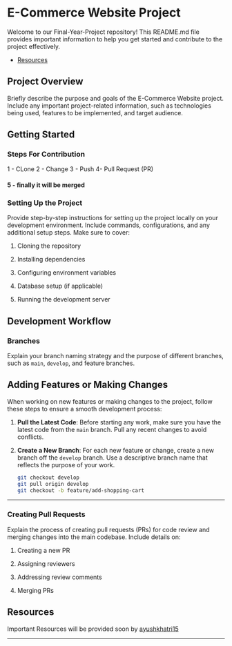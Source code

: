 # E-Commerce Website Project

Welcome to our Final-Year-Project repository! This README.md file provides important information to help you get started and contribute to the project effectively.



- [Resources](#resources)


## Project Overview

Briefly describe the purpose and goals of the E-Commerce Website project. Include any important project-related information, such as technologies being used, features to be implemented, and target audience.

## Getting Started

### Steps For Contribution

1 - CLone
2 - Change
3 - Push
4- Pull Request (PR)

#### 5 - finally it will be merged

### Setting Up the Project

Provide step-by-step instructions for setting up the project locally on your development environment. Include commands, configurations, and any additional setup steps. Make sure to cover:

1. Cloning the repository

2. Installing dependencies

3. Configuring environment variables

4. Database setup (if applicable)

5. Running the development server

## Development Workflow

### Branches

Explain your branch naming strategy and the purpose of different branches, such as `main`, `develop`, and feature branches.

## Adding Features or Making Changes

When working on new features or making changes to the project, follow these steps to ensure a smooth development process:

1. **Pull the Latest Code**: Before starting any work, make sure you have the latest code from the `main` branch. Pull any recent changes to avoid conflicts.

2. **Create a New Branch**: For each new feature or change, create a new branch off the `develop` branch. Use a descriptive branch name that reflects the purpose of your work.

   ```bash
   git checkout develop
   git pull origin develop
   git checkout -b feature/add-shopping-cart
   ```

---

### Creating Pull Requests

Explain the process of creating pull requests (PRs) for code review and merging changes into the main codebase. Include details on:

1. Creating a new PR

2. Assigning reviewers

3. Addressing review comments

4. Merging PRs

## Resources

Important Resources will be provided soon by
[ayushkhatri15](https://github.com/ayushkhatri15)

---
